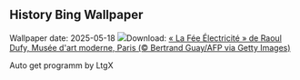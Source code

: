 ## History Bing Wallpaper
Wallpaper date: 2025-05-18
![](https://www.bing.com/th?id=OHR.DufyRoom_FR-FR5402586518_UHD.jpg&w=1000)Download: [« La Fée Électricité » de Raoul Dufy, Musée d'art moderne, Paris (© Bertrand Guay/AFP via Getty Images)](https://www.bing.com/th?id=OHR.DufyRoom_FR-FR5402586518_UHD.jpg)

Auto get programm by LtgX
